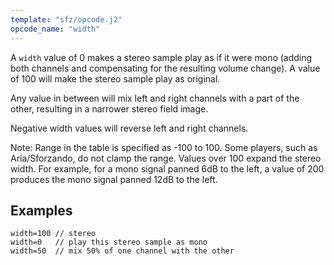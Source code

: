 ```yaml
---
template: "sfz/opcode.j2"
opcode_name: "width"
---
```

A `width` value of 0 makes a stereo sample play as if it were mono (adding both
channels and compensating for the resulting volume change). A value of 100 will
make the stereo sample play as original.

Any value in between will mix left and right channels with a part of the other,
resulting in a narrower stereo field image.

Negative width values will reverse left and right channels.

Note: Range in the table is specified as -100 to 100.  Some players, such as
Aria/Sforzando, do not clamp the range.  Values over 100 expand the stereo
width.  For example, for a mono signal panned 6dB to the left, a value of
200 produces the mono signal panned 12dB to the left.

## Examples

```sfz
width=100 // stereo
width=0   // play this stereo sample as mono
width=50  // mix 50% of one channel with the other
```
